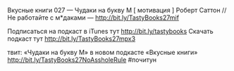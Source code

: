 Вкусные книги 027 — Чудаки на букву М [ мотивация ]
Роберт Саттон // Не работайте с м\*даками — http://bit.ly/TastyBooks27mif

Подписаться на подкаст в iTunes тут http://bit.ly/tastybooks
Скачать подкаст тут http://bit.ly/TastyBooks27mpx3

твит:
«Чудаки на букву М» в новом подкасте «Вкусные книги» http://bit.ly/TastyBooks27NoAssholeRule #почитун